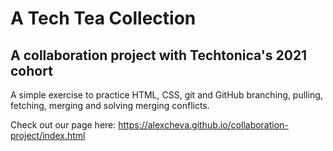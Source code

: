 # A Tech Tea Collection
## A collaboration project with Techtonica's 2021 cohort

A simple exercise to practice HTML, CSS, git and GitHub branching, pulling, fetching, merging and solving merging conflicts.

Check out our page here: https://alexcheva.github.io/collaboration-project/index.html
